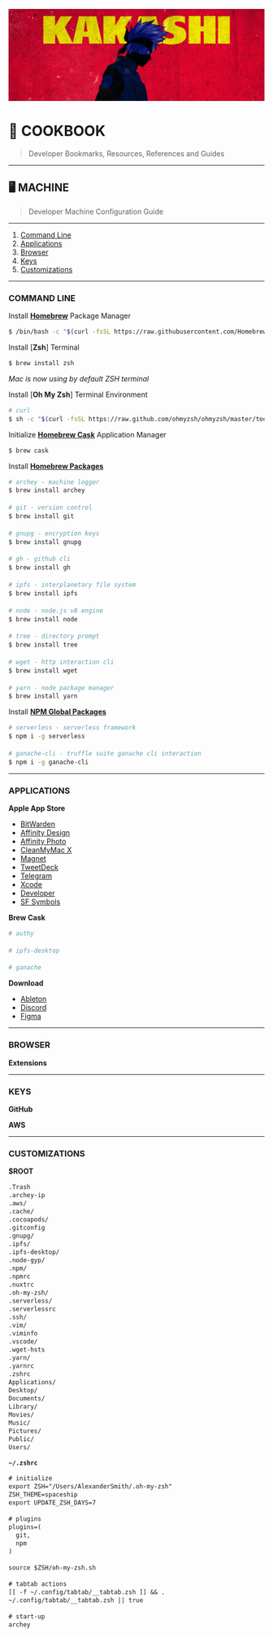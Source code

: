 ![0xKakashi](../banner.png)

# 📔 COOKBOOK

> Developer Bookmarks, Resources, References and Guides

---

## 🖥 MACHINE

> Developer Machine Configuration Guide

---

1. [Command Line](#command-line)
2. [Applications](#applications)
3. [Browser](#browser)
4. [Keys](#keys)
5. [Customizations](#customizations)

---

### COMMAND LINE

Install [__Homebrew__](https://brew.sh) Package Manager

```bash
$ /bin/bash -c "$(curl -fsSL https://raw.githubusercontent.com/Homebrew/install/master/install.sh)"
```

Install [__Zsh__] Terminal

```bash
$ brew install zsh
```
_Mac is now using by default ZSH terminal_

Install [__Oh My Zsh__] Terminal Environment

```bash
# curl
$ sh -c "$(curl -fsSL https://raw.github.com/ohmyzsh/ohmyzsh/master/tools/install.sh)"
```

Initialize [__Homebrew Cask__](https://docs.brew.sh) Application Manager

```bash
$ brew cask
```

Install [__Homebrew Packages__](https://formulae.brew.sh/formula)

```bash
# archey - machine logger
$ brew install archey

# git - version control
$ brew install git

# gnupg - encryption keys
$ brew install gnupg

# gh - github cli
$ brew install gh

# ipfs - interplanetary file system
$ brew install ipfs

# node - node.js v8 engine
$ brew install node

# tree - directory prompt
$ brew install tree

# wget - http interaction cli
$ brew install wget

# yarn - node package manager
$ brew install yarn
```

Install [__NPM Global Packages__](https://npmjs.com)

```bash
# serverless - serverless framework
$ npm i -g serverless

# ganache-cli - truffle suite ganache cli interaction
$ npm i -g ganache-cli
```

---

### APPLICATIONS

__Apple App Store__

* [BitWarden]()
* [Affinity Design]()
* [Affinity Photo]()
* [CleanMyMac X]()
* [Magnet]()
* [TweetDeck]()
* [Telegram]()
* [Xcode]()
* [Developer]()
* [SF Symbols]()

__Brew Cask__

```bash
# authy

# ipfs-desktop

# ganache
```

__Download__

* [Ableton]()
* [Discord]()
* [Figma]()

---

### BROWSER

__Extensions__

---

### KEYS

__GitHub__

__AWS__

---

### CUSTOMIZATIONS

__$ROOT__

```
.Trash
.archey-ip
.aws/
.cache/
.cocoapods/
.gitconfig
.gnupg/
.ipfs/
.ipfs-desktop/
.node-gyp/
.npm/
.npmrc
.nuxtrc
.oh-my-zsh/
.serverless/
.serverlessrc
.ssh/
.vim/
.viminfo
.vscode/
.wget-hsts
.yarn/
.yarnrc
.zshrc
Applications/
Desktop/
Documents/
Library/
Movies/
Music/
Pictures/
Public/
Users/
```

__`~/.zshrc`__

```
# initialize
export ZSH="/Users/AlexanderSmith/.oh-my-zsh"
ZSH_THEME=spaceship
export UPDATE_ZSH_DAYS=7

# plugins
plugins=(
  git,
  npm
)

source $ZSH/oh-my-zsh.sh

# tabtab actions
[[ -f ~/.config/tabtab/__tabtab.zsh ]] && . ~/.config/tabtab/__tabtab.zsh || true

# start-up
archey
```
